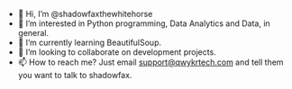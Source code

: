 - 👋 Hi, I’m @shadowfaxthewhitehorse
- 👀 I’m interested in Python programming, Data Analytics and Data, in general.
- 🌱 I’m currently learning BeautifulSoup.
- 💞️ I’m looking to collaborate on development projects.
- 📫 How to reach me? Just email support@qwykrtech.com and tell them you want to talk to shadowfax.

<!---
shadowfaxthewhitehorse/shadowfaxthewhitehorse is a ✨ special ✨ repository because its `README.md` (this file) appears on your GitHub profile.
You can click the Preview link to take a look at your changes.
--->
